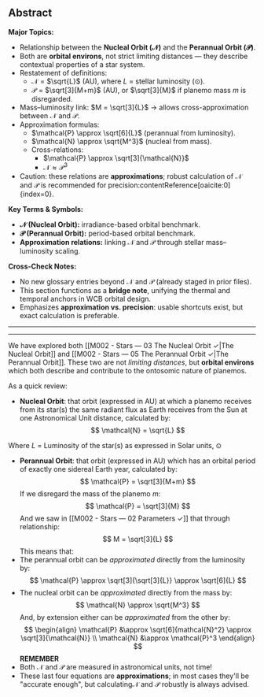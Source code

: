 ## Abstract  
**Major Topics:**  
- Relationship between the **Nucleal Orbit (𝒩)** and the **Perannual Orbit (𝒫)**.  
- Both are **orbital environs**, not strict limiting distances — they describe contextual properties of a star system.  
- Restatement of definitions:  
  - 𝒩 = $\sqrt{L}$ (AU), where *L* = stellar luminosity (⊙).  
  - 𝒫 = $\sqrt[3]{M+m}$ (AU), or $\sqrt[3]{M}$ if planemo mass *m* is disregarded.  
- Mass–luminosity link: $M = \sqrt[3]{L}$ → allows cross-approximation between 𝒩 and 𝒫.  
- Approximation formulas:  
  - $\mathcal{P} \approx \sqrt[6]{L}$ (perannual from luminosity).  
  - $\mathcal{N} \approx \sqrt{M^3}$ (nucleal from mass).  
  - Cross-relations:  
    - $\mathcal{P} \approx \sqrt[3]{\mathcal{N}}$  
    - $\mathcal{N} \approx \mathcal{P}^3$  
- Caution: these relations are **approximations**; robust calculation of 𝒩 and 𝒫 is recommended for precision:contentReference[oaicite:0]{index=0}.  

**Key Terms & Symbols:**  
- **𝒩 (Nucleal Orbit):** irradiance-based orbital benchmark.  
- **𝒫 (Perannual Orbit):** period-based orbital benchmark.  
- **Approximation relations:** linking 𝒩 and 𝒫 through stellar mass–luminosity scaling.  

**Cross-Check Notes:**  
- No new glossary entries beyond 𝒩 and 𝒫 (already staged in prior files).  
- This section functions as a **bridge note**, unifying the thermal and temporal anchors in WCB orbital design.  
- Emphasizes **approximation vs. precision**: usable shortcuts exist, but exact calculation is preferable.  
---
---



We have explored both [[M002 - Stars — 03 The Nucleal Orbit ✓|The Nucleal Orbit]] and [[M002 - Stars — 05 The Perannual Orbit ✓|The Perannual Orbit]].  These two are not *limiting distances*, but **orbital environs** which both describe and contribute to the ontosomic nature of planemos.

As a quick review:
- **Nucleal Orbit**: that orbit (expressed in AU) at which a planemo receives from its star(s) the same radiant flux as Earth receives from the Sun at one Astronomical Unit distance, calculated by: 
 $$
	\mathcal{N} = \sqrt{L}
$$

Where *L* = Luminosity of the star(s) as expressed in Solar units, ⊙

- **Perannual Orbit**: that orbit (expressed in AU) which has an orbital period of exactly one sidereal Earth year, calculated by:
$$
\mathcal{P} = \sqrt[3]{M+m}
$$
If we disregard the mass of the planemo *m*:
$$
\mathcal{P} = \sqrt[3]{M}
$$
And we saw in [[M002 - Stars — 02 Parameters ✓]] that through relationship:
$$
M = \sqrt[3]{L}
$$
This means that:
- The perannual orbit can be *approximated* directly from the luminosity by:
$$
\mathcal{P} \approx \sqrt[3]{\sqrt[3]{L}} \approx \sqrt[6]{L}
$$
- The nucleal orbit can be *approximated* directly from the mass by:
$$
\mathcal{N} \approx \sqrt{M^3}
$$
And, by extension either can be *approximated* from the other by:
$$
\begin{align}
\mathcal{P} &\approx \sqrt[6]{mathcal{N}^2} \approx \sqrt[3]{\mathcal{N}} \\
\mathcal{N} &\approx \mathcal{P}^3
\end{align}
$$
**REMEMBER**
- Both $\mathcal{N}$ and $\mathcal{P}$ are measured in astronomical units, not time!
- These last four equations are **approximations**; in most cases they'll be "accurate enough", but calculating$\mathcal{N}$ and $\mathcal{P}$ robustly is always advised.